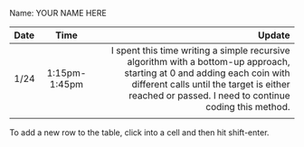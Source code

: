 Name: YOUR NAME HERE

| Date |     Time      |                                                                                                                                                                                                                         Update |
|:-----|:-------------:|-------------------------------------------------------------------------------------------------------------------------------------------------------------------------------------------------------------------------------:|
| 1/24 | 1:15pm-1:45pm | I spent this time writing a simple recursive algorithm with a bottom-up approach, starting at 0 and adding each coin with different calls until the target is either reached or passed. I need to continue coding this method. |
|      |               |                                                                                                                                                                                                                                |


To add a new row to the table, click into a cell and then hit shift-enter.